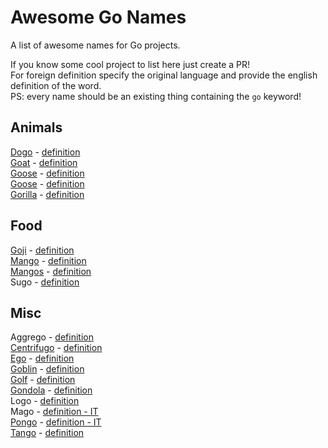 # Awesome Go Names

A list of awesome names for Go projects.

If you know some cool project to list here just create a PR!  
For foreign definition specify the original language and provide the english definition of the word.  
PS: every name should be an existing thing containing the `go` keyword!

## Animals

[Dogo](https://github.com/liudng/dogo) - [definition](https://en.oxforddictionaries.com/definition/dogo)  
[Goat](https://github.com/bahlo/goat) - [definition](https://en.oxforddictionaries.com/definition/goat)  
[Goose](https://github.com/steinbacher/goose) - [definition](https://en.oxforddictionaries.com/definition/goose)  
[Goose](https://github.com/ian-kent/goose) - [definition](https://en.oxforddictionaries.com/definition/goose)  
[Gorilla](https://github.com/gorilla/) - [definition](https://en.oxforddictionaries.com/definition/gorilla)  

## Food

[Goji](https://github.com/goji/goji) - [definition](https://en.oxforddictionaries.com/definition/goji)  
[Mango](https://github.com/paulbellamy/mango) - [definition](https://en.oxforddictionaries.com/definition/mango)  
[Mangos](https://github.com/go-mangos/mangos) - [definition](https://en.oxforddictionaries.com/definition/mango)  
Sugo - [definition](https://en.oxforddictionaries.com/definition/sugo)  

## Misc

Aggrego - [definition](https://en.oxforddictionaries.com/definition/aggregation)  
[Centrifugo](https://github.com/centrifugal/centrifugo) - [definition](https://en.oxforddictionaries.com/definition/centrifugal)  
[Ego](https://github.com/benbjohnson/ego) - [definition](https://en.oxforddictionaries.com/definition/ego)  
[Goblin](https://github.com/franela/goblin) - [definition](https://en.oxforddictionaries.com/definition/goblin)  
[Golf](https://github.com/dinever/golf) - [definition](https://en.oxforddictionaries.com/definition/golf)  
[Gondola](https://github.com/rainycape/gondola) - [definition](https://en.oxforddictionaries.com/definition/gondola)  
Logo - [definition](https://en.oxforddictionaries.com/definition/logo)  
Mago  - [definition - IT](https://en.oxforddictionaries.com/definition/wizard)  
[Pongo](https://github.com/flosch/pongo2) - [definition - IT](https://en.oxforddictionaries.com/definition/plasticine)  
[Tango](https://github.com/lunny/tango) - [definition](https://en.oxforddictionaries.com/definition/tango)  
